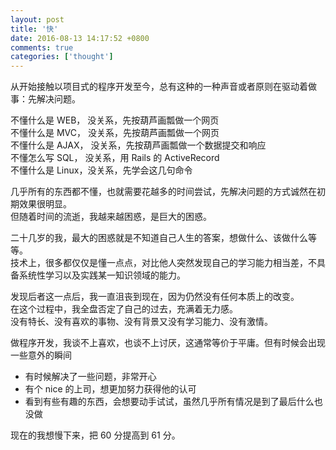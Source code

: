 ```yaml
---
layout: post
title: '快'
date: 2016-08-13 14:17:52 +0800
comments: true
categories: ['thought']
---
```


从开始接触以项目式的程序开发至今，总有这种的一种声音或者原则在驱动着做事：先解决问题。

不懂什么是 WEB，  没关系，先按葫芦画瓢做一个网页<br/>
不懂什么是 MVC，  没关系，先按葫芦画瓢做一个网页<br/>
不懂什么是 AJAX， 没关系，先按葫芦画瓢做一个数据提交和响应<br/>
不懂怎么写 SQL，  没关系，用 Rails 的 ActiveRecord<br/>
不懂什么是 Linux，没关系，先学会这几句命令<br/>

几乎所有的东西都不懂，也就需要花越多的时间尝试，先解决问题的方式诚然在初期效果很明显。<br/>
但随着时间的流逝，我越来越困惑，是巨大的困惑。<br/>

二十几岁的我，最大的困惑就是不知道自己人生的答案，想做什么、该做什么等等。<br/>
技术上，很多都仅仅是懂一点点，对比他人突然发现自己的学习能力相当差，不具备系统性学习以及实践某一知识领域的能力。

发现后者这一点后，我一直沮丧到现在，因为仍然没有任何本质上的改变。<br/>
在这个过程中，我全盘否定了自己的过去，充满着无力感。<br/>
没有特长、没有喜欢的事物、没有背景又没有学习能力、没有激情。<br/>

做程序开发，我谈不上喜欢，也谈不上讨厌，这通常等价于平庸。但有时候会出现一些意外的瞬间

- 有时候解决了一些问题，非常开心
- 有个 nice 的上司，想更加努力获得他的认可
- 看到有些有趣的东西，会想要动手试试，虽然几乎所有情况是到了最后什么也没做

现在的我想慢下来，把 60 分提高到 61 分。
